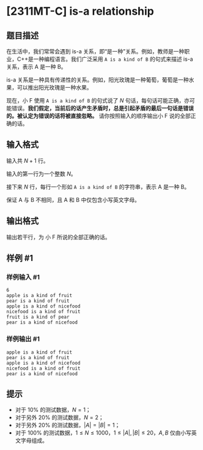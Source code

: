 # [2311MT-C] is-a relationship

## 题目描述

在生活中，我们常常会遇到 is-a 关系，即“是一种”关系。例如，教师是一种职业，C++是一种编程语言。我们广泛采用 `A is a kind of B` 的句式来描述 is-a 关系，表示 A 是一种 B。

is-a 关系是一种具有传递性的关系。例如，阳光玫瑰是一种葡萄，葡萄是一种水果，可以推出阳光玫瑰是一种水果。

现在，小 F 使用 `A is a kind of B` 的句式说了 $N$ 句话，每句话可能正确，亦可能错误。**我们假定，当前后的话产生矛盾时，总是引起矛盾的最后一句话是错误的。被认定为错误的话将被直接忽略。** 请你按照输入的顺序输出小 F 说的全部正确的话。

## 输入格式

输入共 $N+1$ 行。

输入的第一行为一个整数 $N$。

接下来 $N$ 行，每行一个形如 `A is a kind of B` 的字符串，表示 A 是一种 B。

保证 A 与 B 不相同，且 A 和 B 中仅包含小写英文字母。

## 输出格式

输出若干行，为 小 F 所说的全部正确的话。

## 样例 #1

### 样例输入 #1

```
6
apple is a kind of fruit
pear is a kind of fruit
apple is a kind of nicefood
nicefood is a kind of fruit
fruit is a kind of pear
pear is a kind of nicefood
```

### 样例输出 #1

```
apple is a kind of fruit
pear is a kind of fruit
apple is a kind of nicefood
nicefood is a kind of fruit
pear is a kind of nicefood
```

## 提示

- 对于 $10\%$ 的测试数据，$N=1$；
- 对于另外 $20\%$ 的测试数据，$N=2$；
- 对于另外 $20\%$ 的测试数据，$|A|=|B|=1$；
- 对于 $100\%$ 的测试数据，$1 \le N \le 1000$，$1 \le |A|,|B| \le 20$，$A,B$ 仅由小写英文字母组成。